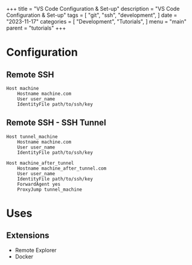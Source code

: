 +++
title = "VS Code Configuration & Set-up"
description = "VS Code Configuration & Set-up"
tags = [
    "git",
    "ssh",
    "development",
]
date = "2023-11-17"
categories = [
    "Development",
    "Tutorials",
]
menu = "main"
parent = "tutorials"
+++

# Configuration
## Remote SSH 
```shell
Host machine
    Hostname machine.com
    User user_name
    IdentityFile path/to/ssh/key
```

## Remote SSH - SSH Tunnel
```shell
Host tunnel_machine
    Hostname machine.com
    User user_name
    IdentityFile path/to/ssh/key

Host machine_after_tunnel
    Hostname machine_after_tunnel.com
    User user_name
    IdentityFile path/to/ssh/key
    ForwardAgent yes
    ProxyJump tunnel_machine
```

# Uses
## Extensions
- Remote Explorer
- Docker
